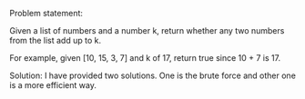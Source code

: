 Problem statement:

Given a list of numbers and a number k, return whether any two numbers from the list add up to k.

For example, given [10, 15, 3, 7] and k of 17, return true since 10 + 7 is 17.

Solution:
I have provided two solutions. One is the brute force and other one is a more efficient way.
